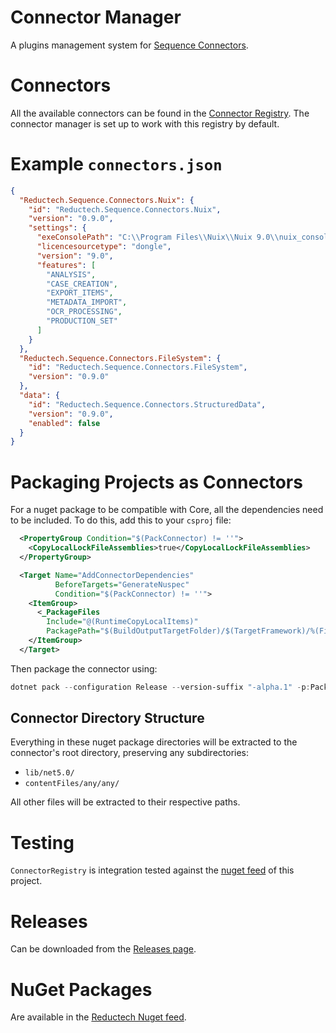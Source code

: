 # Connector Manager

A plugins management system for [Sequence Connectors](https://gitlab.com/reductech/sequence/connectors).

# Connectors

All the available connectors can be found in the
[Connector Registry](https://gitlab.com/reductech/sequence/connector-registry/-/packages).
The connector manager is set up to work with this registry by default.

# Example `connectors.json`

```json
{
  "Reductech.Sequence.Connectors.Nuix": {
    "id": "Reductech.Sequence.Connectors.Nuix",
    "version": "0.9.0",
    "settings": {
      "exeConsolePath": "C:\\Program Files\\Nuix\\Nuix 9.0\\nuix_console.exe",
      "licencesourcetype": "dongle",
      "version": "9.0",
      "features": [
        "ANALYSIS",
        "CASE_CREATION",
        "EXPORT_ITEMS",
        "METADATA_IMPORT",
        "OCR_PROCESSING",
        "PRODUCTION_SET"
      ]
    }
  },
  "Reductech.Sequence.Connectors.FileSystem": {
    "id": "Reductech.Sequence.Connectors.FileSystem",
    "version": "0.9.0"
  },
  "data": {
    "id": "Reductech.Sequence.Connectors.StructuredData",
    "version": "0.9.0",
    "enabled": false
  }
}
```


# Packaging Projects as Connectors

For a nuget package to be compatible with Core, all the dependencies
need to be included. To do this, add this to your `csproj` file:

```xml
  <PropertyGroup Condition="$(PackConnector) != ''">
    <CopyLocalLockFileAssemblies>true</CopyLocalLockFileAssemblies>
  </PropertyGroup>

  <Target Name="AddConnectorDependencies"
          BeforeTargets="GenerateNuspec"
          Condition="$(PackConnector) != ''">
    <ItemGroup>
      <_PackageFiles
        Include="@(RuntimeCopyLocalItems)"
        PackagePath="$(BuildOutputTargetFolder)/$(TargetFramework)/%(Filename)%(Extension)" />
    </ItemGroup>
  </Target>
```

Then package the connector using:

```powershell
dotnet pack --configuration Release --version-suffix "-alpha.1" -p:PackConnector=true --output ./
```

## Connector Directory Structure

Everything in these nuget package directories will be extracted to the connector's
root directory, preserving any subdirectories:

- `lib/net5.0/`
- `contentFiles/any/any/`

All other files will be extracted to their respective paths.

# Testing

`ConnectorRegistry` is integration tested against the
[nuget feed](https://gitlab.com/reductech/sequence/connectormanager/-/packages) of this project.

# Releases

Can be downloaded from the [Releases page](https://gitlab.com/reductech/sequence/connectormanager/-/releases).

# NuGet Packages

Are available in the [Reductech Nuget feed](https://gitlab.com/reductech/nuget/-/packages).
